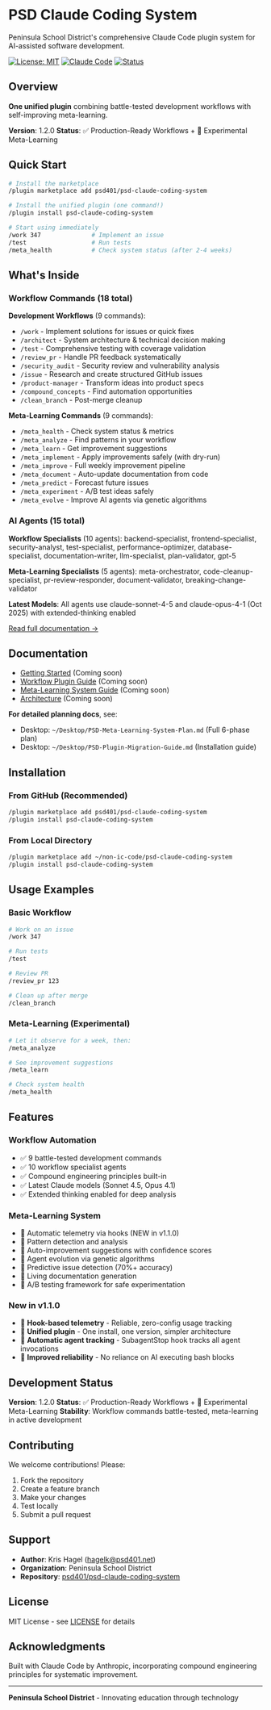 # PSD Claude Coding System

Peninsula School District's comprehensive Claude Code plugin system for AI-assisted software development.

[![License: MIT](https://img.shields.io/badge/License-MIT-yellow.svg)](https://opensource.org/licenses/MIT)
[![Claude Code](https://img.shields.io/badge/Claude%20Code-Plugin-blue)](https://docs.claude.com/en/docs/claude-code)
[![Status](https://img.shields.io/badge/Status-Active-success)]()

## Overview

**One unified plugin** combining battle-tested development workflows with self-improving meta-learning.

**Version**: 1.2.0
**Status**: ✅ Production-Ready Workflows + 🧪 Experimental Meta-Learning

## Quick Start

```bash
# Install the marketplace
/plugin marketplace add psd401/psd-claude-coding-system

# Install the unified plugin (one command!)
/plugin install psd-claude-coding-system

# Start using immediately
/work 347              # Implement an issue
/test                  # Run tests
/meta_health           # Check system status (after 2-4 weeks)
```

## What's Inside

### Workflow Commands (18 total)

**Development Workflows** (9 commands):
- `/work` - Implement solutions for issues or quick fixes
- `/architect` - System architecture & technical decision making
- `/test` - Comprehensive testing with coverage validation
- `/review_pr` - Handle PR feedback systematically
- `/security_audit` - Security review and vulnerability analysis
- `/issue` - Research and create structured GitHub issues
- `/product-manager` - Transform ideas into product specs
- `/compound_concepts` - Find automation opportunities
- `/clean_branch` - Post-merge cleanup

**Meta-Learning Commands** (9 commands):
- `/meta_health` - Check system status & metrics
- `/meta_analyze` - Find patterns in your workflow
- `/meta_learn` - Get improvement suggestions
- `/meta_implement` - Apply improvements safely (with dry-run)
- `/meta_improve` - Full weekly improvement pipeline
- `/meta_document` - Auto-update documentation from code
- `/meta_predict` - Forecast future issues
- `/meta_experiment` - A/B test ideas safely
- `/meta_evolve` - Improve AI agents via genetic algorithms

### AI Agents (15 total)

**Workflow Specialists** (10 agents):
backend-specialist, frontend-specialist, security-analyst, test-specialist, performance-optimizer, database-specialist, documentation-writer, llm-specialist, plan-validator, gpt-5

**Meta-Learning Specialists** (5 agents):
meta-orchestrator, code-cleanup-specialist, pr-review-responder, document-validator, breaking-change-validator

**Latest Models**: All agents use claude-sonnet-4-5 and claude-opus-4-1 (Oct 2025) with extended-thinking enabled

[Read full documentation →](./plugins/psd-claude-coding-system/README.md)

## Documentation

- [Getting Started](./docs/GETTING_STARTED.md) (Coming soon)
- [Workflow Plugin Guide](./docs/WORKFLOW_PLUGIN.md) (Coming soon)
- [Meta-Learning System Guide](./docs/META_LEARNING_SYSTEM.md) (Coming soon)
- [Architecture](./docs/ARCHITECTURE.md) (Coming soon)

**For detailed planning docs**, see:
- Desktop: `~/Desktop/PSD-Meta-Learning-System-Plan.md` (Full 6-phase plan)
- Desktop: `~/Desktop/PSD-Plugin-Migration-Guide.md` (Installation guide)

## Installation

### From GitHub (Recommended)

```bash
/plugin marketplace add psd401/psd-claude-coding-system
/plugin install psd-claude-coding-system
```

### From Local Directory

```bash
/plugin marketplace add ~/non-ic-code/psd-claude-coding-system
/plugin install psd-claude-coding-system
```

## Usage Examples

### Basic Workflow

```bash
# Work on an issue
/work 347

# Run tests
/test

# Review PR
/review_pr 123

# Clean up after merge
/clean_branch
```

### Meta-Learning (Experimental)

```bash
# Let it observe for a week, then:
/meta_analyze

# See improvement suggestions
/meta_learn

# Check system health
/meta_health
```

## Features

### Workflow Automation
- ✅ 9 battle-tested development commands
- ✅ 10 workflow specialist agents
- ✅ Compound engineering principles built-in
- ✅ Latest Claude models (Sonnet 4.5, Opus 4.1)
- ✅ Extended thinking enabled for deep analysis

### Meta-Learning System
- 🧪 Automatic telemetry via hooks (NEW in v1.1.0)
- 🧪 Pattern detection and analysis
- 🧪 Auto-improvement suggestions with confidence scores
- 🧪 Agent evolution via genetic algorithms
- 🧪 Predictive issue detection (70%+ accuracy)
- 🧪 Living documentation generation
- 🧪 A/B testing framework for safe experimentation

### New in v1.1.0
- 🚀 **Hook-based telemetry** - Reliable, zero-config usage tracking
- 🚀 **Unified plugin** - One install, one version, simpler architecture
- 🚀 **Automatic agent tracking** - SubagentStop hook tracks all agent invocations
- 🚀 **Improved reliability** - No reliance on AI executing bash blocks

## Development Status

**Version**: 1.2.0
**Status**: ✅ Production-Ready Workflows + 🧪 Experimental Meta-Learning
**Stability**: Workflow commands battle-tested, meta-learning in active development

## Contributing

We welcome contributions! Please:
1. Fork the repository
2. Create a feature branch
3. Make your changes
4. Test locally
5. Submit a pull request

## Support

- **Author**: Kris Hagel (hagelk@psd401.net)
- **Organization**: Peninsula School District
- **Repository**: [psd401/psd-claude-coding-system](https://github.com/psd401/psd-claude-coding-system)

## License

MIT License - see [LICENSE](./LICENSE) for details

## Acknowledgments

Built with Claude Code by Anthropic, incorporating compound engineering principles for systematic improvement.

---

**Peninsula School District** - Innovating education through technology
